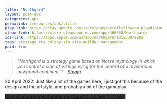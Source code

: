 ```yaml
---
title: "Northgard"
layout: post-apk
categories: apk
permalink: /resources/apk/:title
play-link: https://play.google.com/store/apps/details?id=com.playdigious.northgard
steam-link: https://store.steampowered.com/app/466560/Northgard/
ios-link: https://apps.apple.com/us/app/northgard/id1533979882
tags: strategy rts colony-sim city-builder management
paid: true
---
```


> _"Northgard is a strategy game based on Norse mythology in which you control a clan of Vikings vying for the control of a mysterious newfound continent.
" - <a href="https://store.steampowered.com/app/466560/Northgard/" target="_blank">Steam</a>_

<span class="timestamp">20 April 2022:</span> Just like a lot of the games here, i just got this because of the design and the artstyle, and probably a bit of the gameplay.

<div class="text-center">
    <a class="btn btn-dark btn-block w-100" onclick='apk("com.playdigious.northgard_1.7.4.apk")' style="text-decoration: none; background-color: #333;"> Download <b>com.playdigious.northgard_1.7.4.apk</b> (722 MB)</a>
</div>
